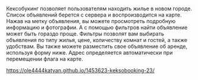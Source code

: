 <p>Кексобукинг позволяет пользователям находить жилье в новом городе. Список объявлений берется с сервера и воспроизводится на карте. Нажав на метку объявления, вы можете просмотреть подробную информацию и фотографии. А с помощью фильтров найти объявление может быть гораздо проще. Фильтры позволят вам выбирать объявления по типу жилья, цене, количеству комнат и гостей, а также удобствам. Вы также можете разместить свое объявление об аренде, используя форму ниже. Адрес определяется автоматически при перемещении флага на карте.</p>

<a>https://ole4444katyan.github.io/1453623-keksobooking-23/</a>
